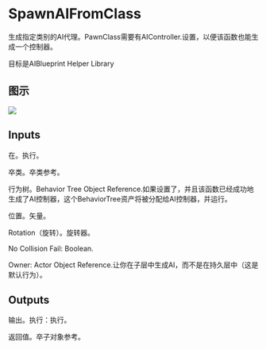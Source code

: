 # SpawnAIFromClass

生成指定类别的AI代理。PawnClass需要有AIController.设置，以便该函数也能生成一个控制器。

目标是AIBlueprint Helper Library

## 图示

![]($-20221218-17483691.png)

## Inputs

在。执行。

卒类。卒类参考。

行为树。Behavior Tree Object Reference.如果设置了，并且该函数已经成功地生成了AI控制器，这个BehaviorTree资产将被分配给AI控制器，并运行。

位置。矢量。

Rotation（旋转）。旋转器。

No Collision Fail: Boolean.

Owner: Actor Object Reference.让你在子层中生成AI，而不是在持久层中（这是默认行为）。 

## Outputs

输出。执行：执行。

返回值。卒子对象参考。
